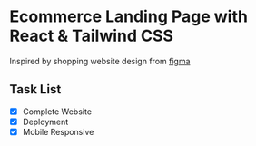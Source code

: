 # Ecommerce Landing Page with React & Tailwind CSS

Inspired by shopping website design from [figma](https://www.figma.com/community/file/1135871952737326157)

## Task List

- [x] Complete Website
- [x] Deployment
- [x] Mobile Responsive
